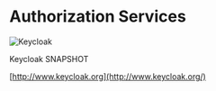 # Authorization Services

![Keycloak](https://wjw465150.gitbooks.io/keycloak-documentation/content/authorization\_services/images/keycloak\_logo.png)

Keycloak SNAPSHOT

[http://www.keycloak.org](http://www.keycloak.org/)
